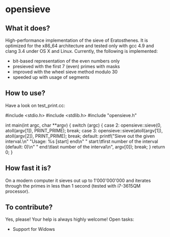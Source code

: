opensieve
=========

What it does?
-------------

High-performance implementation of the sieve of Eratosthenes. It is optimized for the x86_64 architecture and tested only with gcc 4.9 and clang 3.4 under OS X and Linux. Currently, the following is implemented:
- bit-based representation of the even numbers only
- presieved with the first 7 (even) primes with masks
- improved with the wheel sieve method modulo 30
- speeded up with usage of segments 


How to use?
-----------

Have a look on test_print.cc:

#include <stdio.h>
#include <stdlib.h>
#include "opensieve.h"

int main(int argc, char **argv)
{
    switch (argc)
    {
    case 2:
        opensieve::sieve(0, atoll(argv[1]), PRINT_PRIME);
        break;
    case 3:
        opensieve::sieve(atoll(argv[1]), atoll(argv[2]), PRINT_PRIME);
        break;
    default:
        printf("Sieve out the given interval.\n"
                "Usage: %s [start] end\n"
                "  start:\tfirst number of the interval (default: 0)\n"
                "  end:\tlast number of the interval\n", argv[0]);
        break;
    }
    return 0;
}


How fast it is?
---------------
On a modern computer it sieves out up to 1'000'000'000 and iterates through the primes in less than 1 second (tested with i7-3615QM processor).


To contribute?
--------------

Yes, please! Your help is always highly welcome! Open tasks:
- Support for Widows
